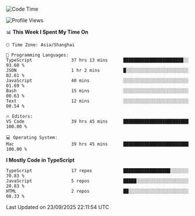 <!--START_SECTION:waka-->
![Code Time](http://img.shields.io/badge/Code%20Time-8%2C372%20hrs%2023%20mins-blue)

![Profile Views](http://img.shields.io/badge/Profile%20Views-7-blue)

📊 **This Week I Spent My Time On** 

```text
🕑︎ Time Zone: Asia/Shanghai

💬 Programming Languages: 
TypeScript               37 hrs 13 mins      ███████████████████████░░   93.60 % 
JSON                     1 hr 2 mins         █░░░░░░░░░░░░░░░░░░░░░░░░   02.61 % 
JavaScript               40 mins             ░░░░░░░░░░░░░░░░░░░░░░░░░   01.69 % 
Bash                     15 mins             ░░░░░░░░░░░░░░░░░░░░░░░░░   00.63 % 
Text                     12 mins             ░░░░░░░░░░░░░░░░░░░░░░░░░   00.54 % 

🔥 Editors: 
VS Code                  39 hrs 45 mins      █████████████████████████   100.00 % 

💻 Operating System: 
Mac                      39 hrs 45 mins      █████████████████████████   100.00 % 
```

**I Mostly Code in TypeScript** 

```text
TypeScript               17 repos            ██████████████████░░░░░░░   70.83 % 
JavaScript               5 repos             █████░░░░░░░░░░░░░░░░░░░░   20.83 % 
HTML                     2 repos             ██░░░░░░░░░░░░░░░░░░░░░░░   08.33 % 
```




 Last Updated on 23/09/2025 22:11:54 UTC
<!--END_SECTION:waka-->
